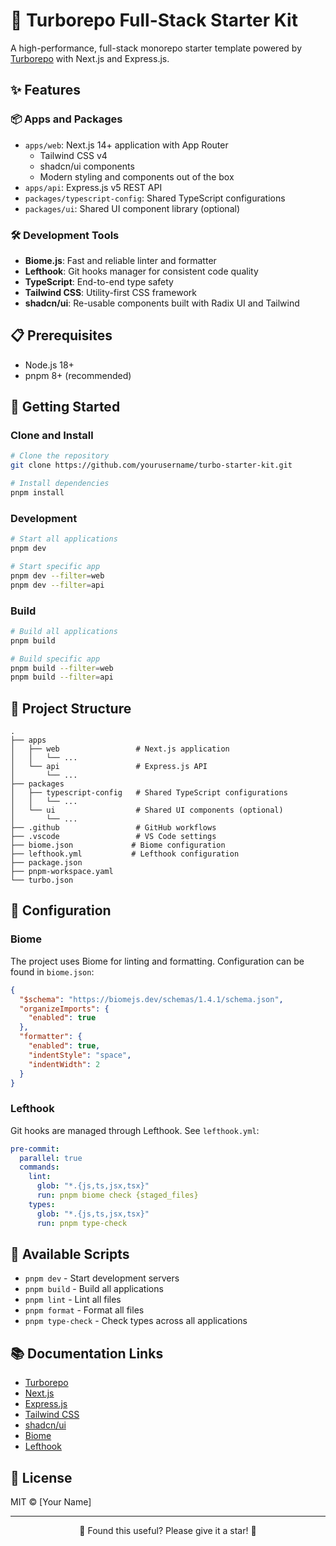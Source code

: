 # 🚀 Turborepo Full-Stack Starter Kit

A high-performance, full-stack monorepo starter template powered by [Turborepo](https://turbo.build/repo) with Next.js and Express.js.

## ✨ Features

### 📦 Apps and Packages
- `apps/web`: Next.js 14+ application with App Router
  - Tailwind CSS v4
  - shadcn/ui components
  - Modern styling and components out of the box
- `apps/api`: Express.js v5 REST API
- `packages/typescript-config`: Shared TypeScript configurations
- `packages/ui`: Shared UI component library (optional)

### 🛠 Development Tools
- **Biome.js**: Fast and reliable linter and formatter
- **Lefthook**: Git hooks manager for consistent code quality
- **TypeScript**: End-to-end type safety
- **Tailwind CSS**: Utility-first CSS framework
- **shadcn/ui**: Re-usable components built with Radix UI and Tailwind

## 📋 Prerequisites

- Node.js 18+
- pnpm 8+ (recommended)

## 🚀 Getting Started

### Clone and Install

```bash
# Clone the repository
git clone https://github.com/yourusername/turbo-starter-kit.git

# Install dependencies
pnpm install
```

### Development

```bash
# Start all applications
pnpm dev

# Start specific app
pnpm dev --filter=web
pnpm dev --filter=api
```

### Build

```bash
# Build all applications
pnpm build

# Build specific app
pnpm build --filter=web
pnpm build --filter=api
```

## 📁 Project Structure

```
.
├── apps
│   ├── web                 # Next.js application
│   │   └── ...
│   └── api                 # Express.js API
│       └── ...
├── packages
│   ├── typescript-config   # Shared TypeScript configurations
│   │   └── ...
│   └── ui                  # Shared UI components (optional)
│       └── ...
├── .github                 # GitHub workflows
├── .vscode                 # VS Code settings
├── biome.json             # Biome configuration
├── lefthook.yml           # Lefthook configuration
├── package.json
├── pnpm-workspace.yaml
└── turbo.json
```

## 🔧 Configuration

### Biome

The project uses Biome for linting and formatting. Configuration can be found in `biome.json`:

```json
{
  "$schema": "https://biomejs.dev/schemas/1.4.1/schema.json",
  "organizeImports": {
    "enabled": true
  },
  "formatter": {
    "enabled": true,
    "indentStyle": "space",
    "indentWidth": 2
  }
}
```

### Lefthook

Git hooks are managed through Lefthook. See `lefthook.yml`:

```yaml
pre-commit:
  parallel: true
  commands:
    lint:
      glob: "*.{js,ts,jsx,tsx}"
      run: pnpm biome check {staged_files}
    types:
      glob: "*.{js,ts,jsx,tsx}"
      run: pnpm type-check
```

## 🔄 Available Scripts

- `pnpm dev` - Start development servers
- `pnpm build` - Build all applications
- `pnpm lint` - Lint all files
- `pnpm format` - Format all files
- `pnpm type-check` - Check types across all applications

## 📚 Documentation Links

- [Turborepo](https://turbo.build/repo/docs)
- [Next.js](https://nextjs.org/docs)
- [Express.js](https://expressjs.com/)
- [Tailwind CSS](https://tailwindcss.com/docs)
- [shadcn/ui](https://ui.shadcn.com/)
- [Biome](https://biomejs.dev/docs)
- [Lefthook](https://github.com/evilmartians/lefthook)

## 📝 License

MIT © [Your Name]

---

<div align="center">

🌟 Found this useful? Please give it a star! 🌟

</div>